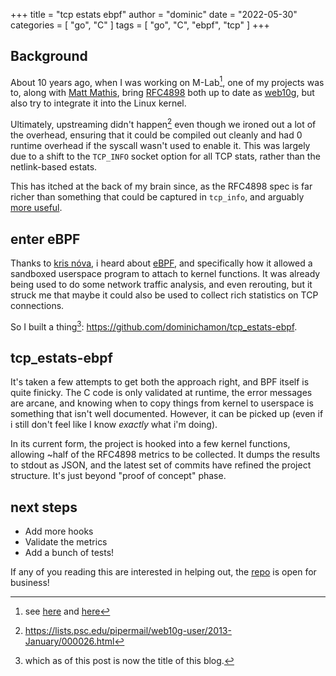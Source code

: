 +++
title = "tcp estats ebpf"
author = "dominic"
date = "2022-05-30"
categories = [
  "go",
  "C"
]
tags = [
  "go",
  "C",
  "ebpf",
  "tcp"
]
+++

## Background 

About 10 years ago, when I was working on M-Lab[^1], one of my projects was to,
along with [Matt Mathis](https://research.google/people/MattMathis/), bring
[RFC4898](https://www.ietf.org/rfc/rfc4898) both up to date as
[web10g](https://github.com/rapier1/web10g), but also try to integrate it into
the Linux kernel.

Ultimately, upstreaming didn't happen[^2] even though we ironed out a lot of the
overhead, ensuring that it could be compiled out cleanly and had 0 runtime
overhead if the syscall wasn't used to enable it.  This was largely due to a
shift to the `TCP_INFO` socket option for all TCP stats, rather than the
netlink-based estats.

This has itched at the back of my brain since, as the RFC4898 spec is far richer
than something that could be captured in `tcp_info`, and arguably [more
useful](https://www.measurementlab.net/tests/ndt/web100/).

## enter eBPF

Thanks to [kris nóva](https://www.twitch.tv/krisnova), i heard about
[eBPF](https://ebpf.io), and specifically how it allowed a sandboxed userspace
program to attach to kernel functions.  It was already being used to do some
network traffic analysis, and even rerouting, but it struck me that maybe it
could also be used to collect rich statistics on TCP connections.

So I built a thing[^3]: https://github.com/dominichamon/tcp_estats-ebpf.

## tcp\_estats-ebpf

It's taken a few attempts to get both the approach right, and BPF itself is
quite finicky.  The C code is only validated at runtime, the error messages are
arcane, and knowing when to copy things from kernel to userspace is something
that isn't well documented.  However, it can be picked up (even if i still don't
feel like I know _exactly_ what i'm doing).

In its current form, the project is hooked into a few kernel functions, allowing
~half of the RFC4898 metrics to be collected.  It dumps the results to stdout as
JSON, and the latest set of commits have refined the project structure.  It's
just beyond "proof of concept" phase.

## next steps

* Add more hooks
* Validate the metrics
* Add a bunch of tests!

If any of you reading this are interested in helping out, the
[repo](https://github.com/dominichamon/tcp_estats-ebpf) is open for
business!


[^1]: see [here](/blog/visualizing-m-lab-data-with-bigquery) and
[here](/blog/visualizing-m-lab-data-with-bigquery-part-two)
[^2]: https://lists.psc.edu/pipermail/web10g-user/2013-January/000026.html
[^3]: which as of this post is now the title of this blog.
